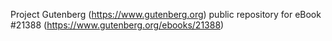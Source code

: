 Project Gutenberg (https://www.gutenberg.org) public repository for eBook #21388 (https://www.gutenberg.org/ebooks/21388)

